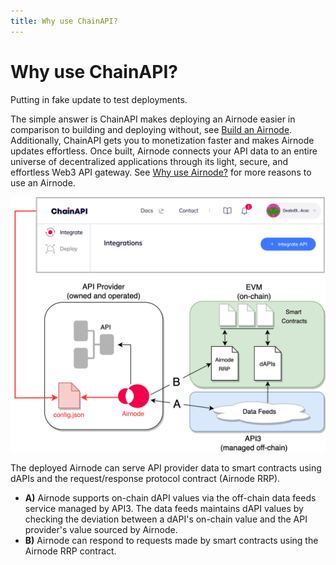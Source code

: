```yaml
---
title: Why use ChainAPI?
---
```


# Why use ChainAPI?

Putting in fake update to test deployments.

The simple answer is ChainAPI makes deploying an Airnode easier in comparison to
building and deploying without, see
[Build an Airnode](https://docs.api3.org/airnode/latest/grp-providers/guides/build-an-airnode/).
Additionally, ChainAPI gets you to monetization faster and makes Airnode updates
effortless. Once built, Airnode connects your API data to an entire universe of
decentralized applications through its light, secure, and effortless Web3 API
gateway. See
[Why use Airnode?](https://docs.api3.org/airnode/latest/introduction/why-use-airnode.md) for more
reasons to use an Airnode.

![Screenshot](../images/why-overview.png)

The deployed Airnode can serve API provider data to smart contracts using dAPIs
and the request/response protocol contract (Airnode RRP).

- **A)** Airnode supports on-chain dAPI values via the off-chain data feeds
  service managed by API3. The data feeds maintains dAPI values by checking the
  deviation between a dAPI's on-chain value and the API provider's value sourced
  by Airnode.
- **B)** Airnode can respond to requests made by smart contracts using the
  Airnode RRP contract.
